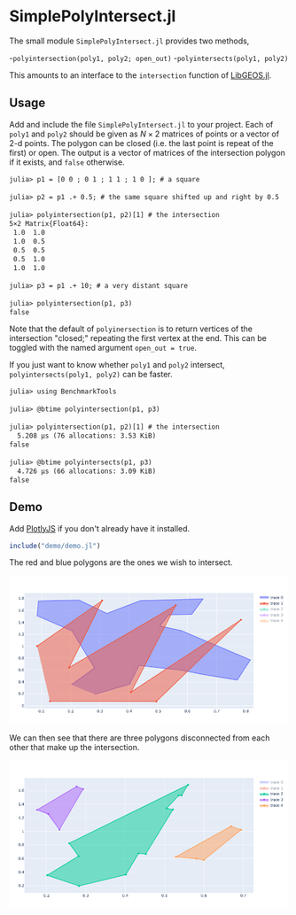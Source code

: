 # SimplePolyIntersect.jl

The small module `SimplePolyIntersect.jl` provides two methods, 

-`polyintersection(poly1, poly2; open_out)`
-`polyintersects(poly1, poly2)` 

This amounts to an interface to the `intersection` function of [LibGEOS.jl](https://github.com/JuliaGeo/LibGEOS.jl).

## Usage

Add and include the file `SimplePolyIntersect.jl` to your project. Each of `poly1` and `poly2` should be given as $N \times 2$ matrices of points or a vector of 2-d points. The polygon can be closed (i.e. the last point is repeat of the first) or open. The output is a vector of matrices of the intersection polygon if it exists, and `false` otherwise. 

```julia-repl
julia> p1 = [0 0 ; 0 1 ; 1 1 ; 1 0 ]; # a square

julia> p2 = p1 .+ 0.5; # the same square shifted up and right by 0.5

julia> polyintersection(p1, p2)[1] # the intersection
5×2 Matrix{Float64}:
 1.0  1.0
 1.0  0.5
 0.5  0.5
 0.5  1.0
 1.0  1.0
 
julia> p3 = p1 .+ 10; # a very distant square

julia> polyintersection(p1, p3)
false
```

Note that the default of `polyinersection` is to return vertices of the intersection "closed;" repeating the first vertex at the end. This can be toggled with the named argument `open_out = true`.

If you just want to know whether `poly1` and `poly2` intersect, `polyintersects(poly1, poly2)` can be faster.

```julia-repl
julia> using BenchmarkTools

julia> @btime polyintersection(p1, p3)

julia> polyintersection(p1, p2)[1] # the intersection
  5.208 μs (76 allocations: 3.53 KiB)
false
 
julia> @btime polyintersects(p1, p3)
  4.726 μs (66 allocations: 3.09 KiB)
false
```

## Demo

Add [PlotlyJS](https://github.com/JuliaPlots/PlotlyJS.jl) if you don't already have it installed.

```julia
include("demo/demo.jl")
```

The red and blue polygons are the ones we wish to intersect.

![A picture of a red and blue polygon.](demo/p1p2.png)

We can then see that there are three polygons disconnected from each other that make up the intersection.

![A picture of three separate polygons which are located where the previous red and blue polygons intersected.](demo/intersections.png)
